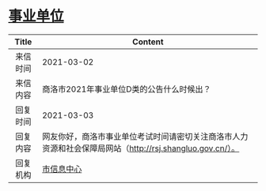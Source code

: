 # <a href="http://www.shangluo.gov.cn/zmhd/ldxxxx.jsp?urltype=leadermail.LeaderMailContentUrl&wbtreeid=1112&leadermailid=6980">事业单位</a>
|Title|Content|
|:---:|---|
|来信时间|2021-03-02|
|来信内容|商洛市2021年事业单位D类的公告什么时候出？|
|回复时间|2021-03-03|
|回复内容|网友你好，商洛市事业单位考试时间请密切关注商洛市人力资源和社会保障局网站（http://rsj.shangluo.gov.cn/）。|
|回复机构|<a href="../../categories/agencies/市信息中心.md">市信息中心</a>|
